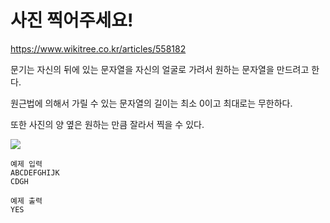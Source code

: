 # 사진 찍어주세요!

https://www.wikitree.co.kr/articles/558182

문기는 자신의 뒤에 있는 문자열을 자신의 얼굴로 가려서 원하는 문자열을 만드려고 한다.

원근법에 의해서 가릴 수 있는 문자열의 길이는 최소 0이고 최대로는 무한하다.

또한 사진의 양 옆은 원하는 만큼 잘라서 찍을 수 있다.

![](https://github.com/iknoom/uospc2020/blob/master/problems/iknoom/images/big_picture_example.png)

```
예제 입력
ABCDEFGHIJK
CDGH
```

```
예제 출력
YES
```
